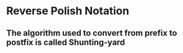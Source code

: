 # Reverse Polish Notation 
## The algorithm used to convert from prefix to postfix is called **Shunting-yard** 